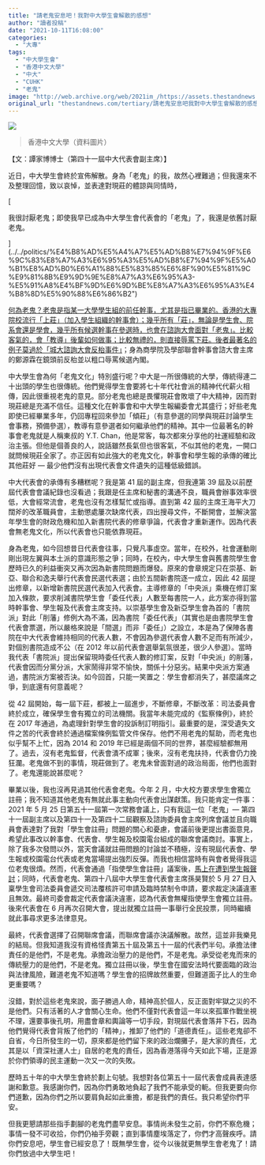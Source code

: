 ```yaml
---
title: "請老鬼安息吧！我對中大學生會解散的感想"
author: "讀者投稿"
date: "2021-10-11T16:08:00"
categories:
  - "大專"
tags:
  - "中大學生會"
  - "香港中文大學"
  - "中大"
  - "CUHK"
  - "老鬼"
image: "http://web.archive.org/web/2021im_/https://assets.thestandnews.com/media/photos/153646210_iJ9n5_PTzOAvL.png"
original_url: "thestandnews.com/tertiary/請老鬼安息吧我對中大學生會解散的感想"
---
```

![](http://web.archive.org/web/2021im_/https://assets.thestandnews.com/media/photos/153646210_iJ9n5_PTzOAvL.png)
> 香港中文大學（資料圖片）

【文：譚家博博士（第四十一屆中大代表會副主席）】

近日，中大學生會終於宣佈解散。身為「老鬼」的我，故然心裡難過；但我還來不及整理回憶，致以哀悼，並表達對現莊的體諒與同情時，[](../../politics/%E4%B8%AD%E5%A4%A7%E5%AD%B8%E7%94%9F%E6%9C%83%E8%A7%A3%E6%95%A3%E5%AD%B8%E7%94%9F%E5%A0%B1%E8%AD%B0%E6%A1%88%E5%83%85%E6%8F%90%E5%81%9C%E9%81%8B%E9%9D%9E%E8%A7%A3%E6%95%A3-%E5%91%A8%E4%BF%9D%E6%9D%BE%E8%A7%A3%E6%95%A3%E4%B8%8D%E5%90%88%E6%86%B2")

[

我很討厭老鬼；即使我早已成為中大學生會代表會的「老鬼」了，我還是依舊討厭老鬼。

](../../politics/%E4%B8%AD%E5%A4%A7%E5%AD%B8%E7%94%9F%E6%9C%83%E8%A7%A3%E6%95%A3%E5%AD%B8%E7%94%9F%E5%A0%B1%E8%AD%B0%E6%A1%88%E5%83%85%E6%8F%90%E5%81%9C%E9%81%8B%E9%9D%9E%E8%A7%A3%E6%95%A3-%E5%91%A8%E4%BF%9D%E6%9D%BE%E8%A7%A3%E6%95%A3%E4%B8%8D%E5%90%88%E6%86%B2")

[何為老鬼？老鬼是指某一大學學生組的前任幹事，尤其是指已畢業的。香港的大專院校流行「上莊」（加入學生組織的幹事會）；幾乎所有「莊」，無論是學生會、院系會還是學會，幾乎所有候選幹事在參選時，也會在諮詢大會面對「老鬼」。比較客氣的，會「教導」後輩如何做事；比較無禮的，則直接辱罵下莊。後者最著名的例子莫過於](../../politics/%E4%B8%AD%E5%A4%A7%E5%AD%B8%E7%94%9F%E6%9C%83%E8%A7%A3%E6%95%A3%E5%AD%B8%E7%94%9F%E5%A0%B1%E8%AD%B0%E6%A1%88%E5%83%85%E6%8F%90%E5%81%9C%E9%81%8B%E9%9D%9E%E8%A7%A3%E6%95%A3-%E5%91%A8%E4%BF%9D%E6%9D%BE%E8%A7%A3%E6%95%A3%E4%B8%8D%E5%90%88%E6%86%B2")[「城大諮詢大會反枱事件」](http://web.archive.org/web/20211123094813/https://youtu.be/zGDIRTQ-xWY)；身為商學院及學部聯會幹事會諮大會主席的鄭源霖在鏡頭前反枱並以粗口辱罵候選內閣。

中大學生會為何「老鬼文化」特別盛行呢？中大是一所很傳統的大學，傳統得連二十出頭的學生也很傳統。他們覺得學生會要將七十年代社會派的精神代代薪火相傳，因此很重視老鬼的意見。部分老鬼也總是畏懼現莊會敗壞了中大精神，因而對現莊總是充滿不信任。這種文化在幹事會和中大學生報編委會尤其盛行；好些老鬼即使已經畢業多年，仍回專程回來參加「傾莊」（有意參選的同學與現莊討論學生會事務，預備參選），教導有意參選者如何繼承他們的精神。其中一位最著名的幹事會老鬼就是人稱東叔的 Y.T. Chan，他是常客，每次都來分享他的社運經驗和政治主張。但他是個善良的人，說話雖然長氣但也很客氣，不似其他的老鬼，一開口就問候現莊全家了。亦正因有如此強大的老鬼文化，幹事會和學生報的承傳的確比其他莊好 — 最少他們沒有出現代表會文件遺失的這種低級錯誤。

中大代表會的承傳有多糟糕呢？我是第 41 屆的副主席，但我連第 39 屆及以前歷屆代表會會議紀錄也沒看過；我跟是任主席和秘書的溝通不良，職員會辦事效率很低，大會經常流會，老鬼也沒有怎樣幫忙或指導。直到第 42 屆的主席王海平大刀闊斧的改革職員會，主動懲處屢次缺席代表，四出搜尋文件，不斷開會，並解決當年學生會的財政危機和加入新書院代表的修章爭論，代表會才重新運作。因為代表會無老鬼文化，所以代表會也只能依靠現莊。

身為老鬼，如今回想昔日代表會往事，只覺凡事虛空。當年，在校外，社會運動剛剛出現左翼與本土派的意識形態之爭；同時，在校內，中大學生會與舊書院學生會歷時已久的利益衝突又再次因為新書院問題而爆發。原來的會章規定只在崇基、新亞、聯合和逸夫舉行代表會民選代表選；由於五間新書院逐一成立，因此 42 屆提出修章，以新增新書院民選代表加入代表會。主導修章的「中央派」乘機在修訂案加入條款，要求削減書院學生會「委任代表」人數至每書院一人，此方案亦得到當時幹事會、學生報及代表會主席支持。以崇基學生會及新亞學生會為首的「書院派」對此「削藩」修例大為不滿，因為書院「委任代表」（其實也是由書院學生會代表會票選，所以嚴格來說是「間選」而非「委任」）之設立，本是為了保陣各書院在中大代表會維持相同的代表人數，不會因為參選代表會人數不足而有所減少，對個別書院造成不公（在 2012 年以前代表會選舉氣氛很差，很少人參選）。當時我代表「書院派」提出保留現時委任代表人數的修訂案，反對「中央派」的削藩，代表會因而分黨分派，大家鬧得非常不愉快，關係十分惡劣。結果中央派方案通過，書院派方案被否決。如今回首，只能一笑置之：學生會都消失了，甚麼議席之爭，到底還有何意義呢？

從 42 屆開始，每一屆下莊，都被上一屆進步，不斷修章，不斷改革：司法委員會終於成立，確保學生會有獨立的司法機關。我當年未能完成的《監察條例》，終於在 2017 年通過，為處理針對學生會的投訴制訂明指引。最重要的是，深受遺失文件之苦的代表會終於通過檔案條例監管文件保存。他們不用老鬼的幫助，而老鬼也似乎幫不上忙，因為 2014 和 2019 年已經是兩個不同的世界，甚麼經驗都無用了。過去，沒有老鬼監督，代表會潰不成軍；後來，沒有老鬼扶持，代表會仍力挽狂瀾。老鬼做不到的事情，現莊做到了。老鬼未曾面對過的政治局面，他們也面對了。老鬼還能說甚麼呢？

畢業以後，我也沒再見過其他代表會老鬼。今年 2 月，中大校方要求學生會獨立註冊；我不知道其他老鬼有無就此事主動向代表會出謀獻策。我只能肯定一件事：2021 年 5 月 25 日第五十一屆第一次常務會議上，只有我這一位「老鬼」— 第四十一屆副主席以及第四十一及第四十二屆觀察及諮詢委員會主席列席會議並且向職員會表達對了我對「學生會註冊」問題的關心和憂慮，會議前後更提出書面意見，希望此事改以幹事會、代表會、學生報及校園電台組成的聯席會議商討。事實上，除了我多次發問以外，當天會議就註冊問題的討論並不積極，沒有現屆代表會、學生報或校園電台代表或老鬼當場提出強烈反彈。而我也相信當時有與會者覺得我這位老鬼很煩。然而，代表會通過「指使學生會註冊」議案後，[馬上在遭到學生報聲討](http://web.archive.org/web/20211123094813/https://www.facebook.com/cuspcusp/photos/4084387324955314)；同時，代表會老鬼、第四十八屆中大學生會代表會主席孫昊賢於 5 月 27 日入稟學生會司法委員會遞交司法覆核許可申請及臨時禁制令申請，要求裁定決議違憲且無效。最終司委會裁定代表會議決違憲，認為代表會無權指使學生會獨立註冊。後來代表會在 6 月再次召開大會，提出就獨立註冊一事舉行全民投票，同時繼續就此事尋求更多法律意見。

最終，代表會選擇了召開聯席會議，而聯席會議亦決議解散。故然，這並非我樂見的結局。但我知道我沒有資格怪責第五十屆及第五十一屆的代表們半句。承擔法律責任的是他們，不是老鬼。承擔政治壓力的是他們，不是老鬼。承受從老鬼而來的傳統壓力的是他們，不是老鬼。獨立註冊以後，學生會在國安法時代要面臨的政治與法律風險，難道老鬼不知道嗎？學生會的招牌故然重要，但難道面子比人的生命更重要嗎？

沒錯，對於這些老鬼來說，面子勝過人命，精神高於個人，反正面對牢獄之災的不是他們。只有活著的人才會關心生命。他們不僅對代表會這一年以來孤軍作戰坐視不理，還要事後孔明，用盡會章和輿論等一切手段，對現屆代表會落井下石，因為他們覺得代表會背叛了他們的「精神」，推卸了他們的「道德責任」。這些老鬼卻不自省，今日所發生的一切，原來都是他們留下來的政治爛攤子，是大家的責任，尤其是以「資深社運人士」自居的老鬼的責任，因為香港落得今天如此下場，正是源於你們領導的民主運動一次又一次的失敗。

歷時五十年的中大學生會終於劃上句號。我想對各位第五十一屆代表會成員表達感謝和歉意。我感謝你們，因為你們勇敢地負起了我們不能承受的軛。但我更要向你們道歉，因為你們之所以要肩負起如此重擔，都是我們的責任。我只希望你們平安。

但我更懇請那些指手劃腳的老鬼們盡早安息。事情尚未發生之前，你們不察危機；事情一發不可收拾，你們仍袖手旁觀；直到事情塵埃落定了，你們才高聲疾呼。請你們安息吧，學生會已經安息了！既無學生會，從今以後就更無學生會老鬼了！請你們放過中大學生吧！